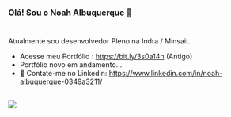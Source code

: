 ### Olá! Sou o Noah Albuquerque 👋
#
Atualmente sou desenvolvedor Pleno na Indra / Minsait.
- Acesse meu Portfólio : https://bit.ly/3s0a14h (Antigo)
- Portfólio novo em andamento...
- 💬 Contate-me no Linkedin: https://www.linkedin.com/in/noah-albuquerque-0349a3211/

##
   <div>
  <a href="https://www.linkedin.com/in/noah-albuquerque-0349a3211/" target="_blank"><img src="https://img.shields.io/badge/-LinkedIn-%230077B5?style=for-the-badge&logo=linkedin&logoColor=white" target="_blank"></a>
</div>
